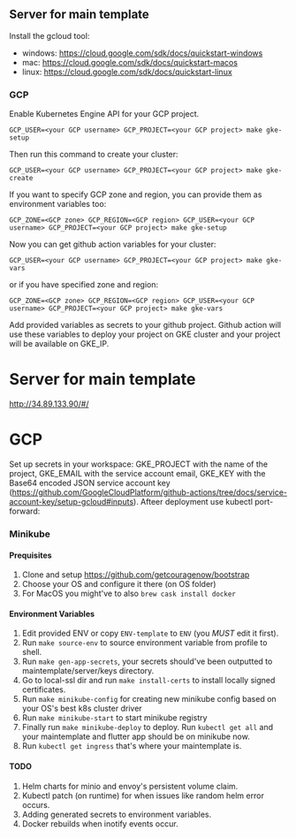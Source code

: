 
## Server for main template

Install the gcloud tool:

- windows: https://cloud.google.com/sdk/docs/quickstart-windows
- mac: https://cloud.google.com/sdk/docs/quickstart-macos
- linux: https://cloud.google.com/sdk/docs/quickstart-linux


### GCP
Enable Kubernetes Engine API for your GCP project.
```
GCP_USER=<your GCP username> GCP_PROJECT=<your GCP project> make gke-setup
```
Then run this command to create your cluster:
```
GCP_USER=<your GCP username> GCP_PROJECT=<your GCP project> make gke-create
```
If you want to specify GCP zone and region, you can provide them as environment variables too:
```
GCP_ZONE=<GCP zone> GCP_REGION=<GCP region> GCP_USER=<your GCP username> GCP_PROJECT=<your GCP project> make gke-setup
```
Now you can get github action variables for your cluster:
```
GCP_USER=<your GCP username> GCP_PROJECT=<your GCP project> make gke-vars
```
or if you have specified zone and region:
```
GCP_ZONE=<GCP zone> GCP_REGION=<GCP region> GCP_USER=<your GCP username> GCP_PROJECT=<your GCP project> make gke-vars
```
Add provided variables as secrets to your github project. Github action will use these variables to deploy your project on GKE cluster and your project will be available on GKE_IP.


# Server for main template

http://34.89.133.90/#/

# GCP
Set up secrets in your workspace: GKE_PROJECT with the name of the project, GKE_EMAIL with the service account email, GKE_KEY with the Base64 encoded JSON service account key (https://github.com/GoogleCloudPlatform/github-actions/tree/docs/service-account-key/setup-gcloud#inputs).
Afteer deployment use kubectl port-forward:


### Minikube

#### Prequisites
1. Clone and setup https://github.com/getcouragenow/bootstrap
2. Choose your OS and configure it there (on OS folder)
3. For MacOS you might've to also ```brew cask install docker```

#### Environment Variables
1. Edit provided ENV or copy ```ENV-template``` to ```ENV``` (you *MUST* edit it first).
2. Run ```make source-env``` to source environment variable from profile to shell.
3. Run ```make gen-app-secrets```, your secrets should've been outputted to maintemplate/server/keys directory.
4. Go to local-ssl dir and run ```make install-certs``` to install locally signed certificates.
5. Run ```make minikube-config``` for creating new minikube config based on your OS's best k8s cluster driver
6. Run ```make minikube-start``` to start minikube registry
7. Finally run ```make minikube-deploy``` to deploy. Run ```kubectl get all``` and your maintemplate and flutter app should be on minikube now.
8. Run ```kubectl get ingress``` that's where your maintemplate is.

#### TODO
1. Helm charts for minio and envoy's persistent volume claim.
2. Kubectl patch (on runtime) for when issues like random helm error occurs.
3. Adding generated secrets to environment variables.
3. Docker rebuilds when inotify events occur.
